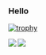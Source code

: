 ###  Hello
[![trophy](https://github-profile-trophy.vercel.app/?username=hitenkoku&theme=one-dark&column=10)](https://github.com/ryo-ma/github-profile-trophy)

<a href="https://github.com/anuraghazra/github-readme-stats">
  <img align="left" src="https://github-readme-stats.vercel.app/api?username=hitenkoku&show_icons=true&theme=highcontrast&count_private=true&layout=compact" />
</a>
<a href="https://github.com/anuraghazra/github-readme-stats">
  <img align="left" src="https://github-readme-stats.vercel.app/api/top-langs/?username=hitenkoku&theme=highcontrast&layout=compact" />
</a>
